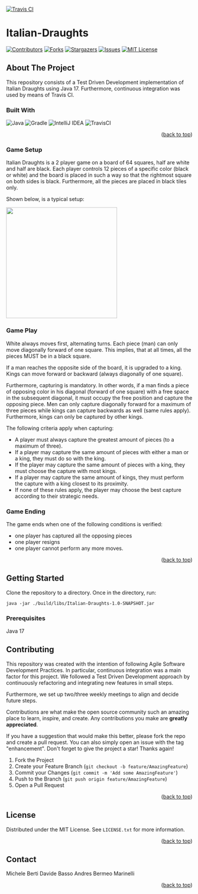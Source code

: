 [![Travis CI][travis-shield]][travis-url]
# Italian-Draughts

<div id="top"></div>
<!--
*** Thanks for checking out the Best-README-Template. If you have a suggestion
*** that would make this better, please fork the repo and create a pull request
*** or simply open an issue with the tag "enhancement".
*** Don't forget to give the project a star!
*** Thanks again! Now go create something AMAZING! :D
-->



<!-- PROJECT SHIELDS -->
<!--
*** I'm using markdown "reference style" links for readability.
*** Reference links are enclosed in brackets [ ] instead of parentheses ( ).
*** See the bottom of this document for the declaration of the reference variables
*** for contributors-url, forks-url, etc. This is an optional, concise syntax you may use.
*** https://www.markdownguide.org/basic-syntax/#reference-style-links
-->
[![Contributors][contributors-shield]][contributors-url]
[![Forks][forks-shield]][forks-url]
[![Stargazers][stars-shield]][stars-url]
[![Issues][issues-shield]][issues-url]
[![MIT License][license-shield]][license-url]

<!-- ABOUT THE PROJECT -->
## About The Project

This repository consists of a Test Driven Development implementation of Italian Draughts using Java 17.
Furthermore, continuous integration was used by means of Travis CI.

### Built With
![Java](https://img.shields.io/badge/java-%23ED8B00.svg?style=for-the-badge&logo=java&logoColor=white)
![Gradle](https://img.shields.io/badge/Gradle-02303A.svg?style=for-the-badge&logo=Gradle&logoColor=white)
![IntelliJ IDEA](https://img.shields.io/badge/IntelliJIDEA-000000.svg?style=for-the-badge&logo=intellij-idea&logoColor=white)
![TravisCI](https://img.shields.io/badge/travis%20ci-%232B2F33.svg?style=for-the-badge&logo=travis&logoColor=white)
<p align="right">(<a href="#top">back to top</a>)</p>

### Game Setup
Italian Draughts is a 2 player game on a board of 64 squares, half are white and half are black.
Each player controls 12 pieces of a specific color (black or white) and the board is placed in
such a way so that the rightmost square on both sides is black. Furthermore, all the pieces are
placed in black tiles only.

Shown below, is a typical setup:

<img src="https://upload.wikimedia.org/wikipedia/commons/thumb/e/e0/Damiera.JPG/1920px-Damiera.JPG" width="300">

### Game Play
White always moves first, alternating turns. Each piece (man) can only move diagonally forward of one square.
This implies, that at all times, all the pieces MUST be in a black square.

If a man reaches the opposite side of the board, it is upgraded to a king.
Kings can move forward or backward (always diagonally of one square).

Furthermore, capturing is mandatory. In other words, if a man finds a piece of opposing color in his diagonal
(forward of one square) with a free space in the subsequent diagonal, it must occupy the free position and capture
the opposing piece.
Men can only capture diagonally forward for a maximum of three pieces while kings can capture backwards as well (same
rules apply). Furthermore, kings can only be captured by other kings.

The following criteria apply when capturing:

- A player must always capture the greatest amount of pieces (to a maximum of three). 
- If a player may capture the same amount of pieces with either a man or a king, they
  must do so with the king.
- If the player may capture the same amount of pieces with a king, they must choose
  the capture with most kings.
- If a player may capture the same amount of kings, they must perform the capture with
  a king closest to its proximity.
- If none of these rules apply, the player may choose the best capture according to their
  strategic needs.

### Game Ending
The game ends when one of the following conditions is verified:

- one player has captured all the opposing pieces
- one player resigns
- one player cannot perform any more moves.

<p align="right">(<a href="#top">back to top</a>)</p>


<!-- GETTING STARTED -->
## Getting Started

Clone the repository to a directory. Once in the directory, run:

```java -jar ./build/libs/Italian-Draughts-1.0-SNAPSHOT.jar```

### Prerequisites

Java 17

<!-- CONTRIBUTING -->
## Contributing

This repository was created with the intention of following Agile Software Development Practices. In particular,
continuous integration was a main factor for this project.
We followed a Test Driven Development approach by continuously refactoring and integrating new features in small steps.

Furthermore, we set up two/three weekly meetings to align and decide future steps. 

Contributions are what make the open source community such an amazing place to learn, inspire, and create. Any contributions you make are **greatly appreciated**.

If you have a suggestion that would make this better, please fork the repo and create a pull request. You can also simply open an issue with the tag "enhancement".
Don't forget to give the project a star! Thanks again!

1. Fork the Project
2. Create your Feature Branch (`git checkout -b feature/AmazingFeature`)
3. Commit your Changes (`git commit -m 'Add some AmazingFeature'`)
4. Push to the Branch (`git push origin feature/AmazingFeature`)
5. Open a Pull Request

<p align="right">(<a href="#top">back to top</a>)</p>


<!-- LICENSE -->
## License

Distributed under the MIT License. See `LICENSE.txt` for more information.

<p align="right">(<a href="#top">back to top</a>)</p>



<!-- CONTACT -->
## Contact

Michele Berti
Davide Basso
Andres Bermeo Marinelli

<p align="right">(<a href="#top">back to top</a>)</p>

<!-- MARKDOWN LINKS & IMAGES -->
<!-- https://www.markdownguide.org/basic-syntax/#reference-style-links -->
[travis-url]: https://app.travis-ci.com/dbasso98/Italian-Draughts
[travis-shield]: https://app.travis-ci.com/dbasso98/Italian-Draughts.svg?branch=main
[contributors-shield]: https://img.shields.io/github/contributors/dbasso98/Italian-Draughts.svg?style=for-the-badge
[contributors-url]: https://github.com/dbasso98/Italian-Draughts/graphs/contributors
[forks-shield]: https://img.shields.io/github/forks/dbasso98/Italian-Draughts.svg?style=for-the-badge
[forks-url]: https://github.com/dbasso98/Italian-Draughts/network/members
[stars-shield]: https://img.shields.io/github/stars/dbasso98/Italian-Draughts.svg?style=for-the-badge
[stars-url]: https://github.com/dbasso98/Italian-Draughts/stargazers
[issues-shield]: https://img.shields.io/github/issues/dbasso98/Italian-Draughts.svg?style=for-the-badge
[issues-url]: https://github.com/dbasso98/Italian-Draughts/issues
[license-shield]: https://img.shields.io/github/license/dbasso98/Italian-Draughts.svg?style=for-the-badge
[license-url]: https://github.com/dbasso98/Italian-Draughts/blob/main/LICENSE

